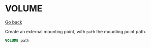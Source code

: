 # VOLUME

[Go back](../../../../_kmp/_archives/tools/docker#most-used-instructions)

Create an external mounting point, with `path` the mounting point path.

```dockerfile
VOLUME path
```